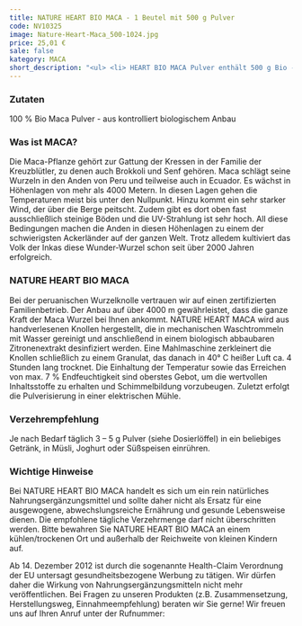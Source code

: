 ```yaml
---
title: NATURE HEART BIO MACA - 1 Beutel mit 500 g Pulver
code: NV10325
image: Nature-Heart-Maca_500-1024.jpg
price: 25,01 €
sale: false
kategory: MACA
short_description: "<ul> <li> HEART BIO MACA Pulver enthält 500 g Bio - Fair-Trade - MACA aus kontrolliert biologischem Anbau in Peru + 1 Dosierlöffel gratis </li> <li> Herstellungsort Deutschland. Premiumqualität!</li> <li> Wir garantieren, dass in NATURE HEART Produkten Reinsubstanzen enthalten sind ohne künstliche Zusatzstoffe </li> <li> NATURE HEART Produkte sind frei von Magnesiumstearat und rückstandskontrolliert </li> <li> Incl. Zertifikat (auszugsweise) </li> <li> Die jeweilige aktuelle Chargennummer sowie das Haltbarkeitsdatum finden Sie auf dem NATURE HEART Produktetikett.</li> </ul>"
---
```


 

<h3>Zutaten</h3>

<p>

100 % Bio Maca Pulver - aus kontrolliert biologischem Anbau

</p>

 

<h3> Was ist MACA?</h3>

<p>

Die Maca-Pflanze gehört zur Gattung der Kressen in der Familie der Kreuzblütler, zu denen auch Brokkoli und Senf gehören. Maca schlägt seine Wurzeln in den Anden von Peru und teilweise auch in Ecuador. Es wächst in Höhenlagen von mehr als 4000 Metern. In diesen Lagen gehen die Temperaturen meist bis unter den Nullpunkt. Hinzu kommt ein sehr starker Wind, der über die Berge peitscht. Zudem gibt es dort oben fast ausschließlich steinige Böden und die UV-Strahlung ist sehr hoch. All diese Bedingungen machen die Anden in diesen Höhenlagen zu einem der schwierigsten Ackerländer auf der ganzen Welt. Trotz alledem kultiviert das Volk der Inkas diese Wunder-Wurzel schon seit über 2000 Jahren erfolgreich.

</p>

 

<h3> NATURE HEART BIO MACA</h3>

<p>

Bei der peruanischen Wurzelknolle vertrauen wir auf einen zertifizierten Familienbetrieb. Der Anbau auf über 4000 m gewährleistet, dass die ganze Kraft der Maca Wurzel bei Ihnen ankommt. NATURE HEART MACA wird aus handverlesenen Knollen hergestellt, die in mechanischen Waschtrommeln mit Wasser gereinigt und anschließend in einem biologisch abbaubaren Zitronenextrakt desinfiziert werden. Eine Mahlmaschine zerkleinert die Knollen schließlich zu einem Granulat, das danach in 40° C heißer Luft ca. 4 Stunden lang trocknet. Die Einhaltung der Temperatur sowie das Erreichen von max. 7 % Endfeuchtigkeit sind oberstes Gebot, um die wertvollen Inhaltsstoffe zu erhalten und Schimmelbildung vorzubeugen. Zuletzt erfolgt die Pulverisierung in einer elektrischen Mühle.

</p>

 

<h3>Verzehrempfehlung</h3>

<p>

Je nach Bedarf täglich 3 – 5 g Pulver (siehe Dosierlöffel) in ein beliebiges Getränk, in Müsli, Joghurt oder Süßspeisen einrühren.

</p>

 

<h3>Wichtige Hinweise</h3>

<p>

Bei NATURE HEART BIO MACA handelt es sich um ein rein natürliches Nahrungsergänzungsmittel und sollte daher nicht als Ersatz für eine ausgewogene, abwechslungsreiche Ernährung und gesunde Lebensweise dienen. Die empfohlene tägliche Verzehrmenge darf nicht überschritten werden. Bitte bewahren Sie NATURE HEART BIO MACA an einem kühlen/trockenen Ort und außerhalb der Reichweite von kleinen Kindern auf. </p>

<p>

Ab 14. Dezember 2012 ist durch die sogenannte Health-Claim Verordnung der EU untersagt gesundheitsbezogene Werbung zu tätigen. Wir dürfen daher die Wirkung von Nahrungsergänzungsmitteln nicht mehr veröffentlichen. Bei Fragen zu unseren Produkten (z.B. Zusammensetzung, Herstellungsweg, Einnahmeempfehlung) beraten wir Sie gerne! Wir freuen uns auf Ihren Anruf unter der Rufnummer:

</p>